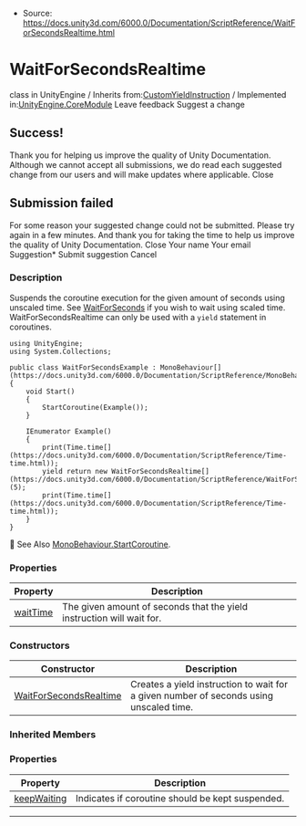 * Source: https://docs.unity3d.com/6000.0/Documentation/ScriptReference/WaitForSecondsRealtime.html

# WaitForSecondsRealtime
class in UnityEngine
/
Inherits from:[CustomYieldInstruction](https://docs.unity3d.com/6000.0/Documentation/ScriptReference/CustomYieldInstruction.html)
/
Implemented in:[UnityEngine.CoreModule](https://docs.unity3d.com/6000.0/Documentation/ScriptReference/UnityEngine.CoreModule.html)
Leave feedback
Suggest a change
## Success!
Thank you for helping us improve the quality of Unity Documentation. Although we cannot accept all submissions, we do read each suggested change from our users and will make updates where applicable.
Close
## Submission failed
For some reason your suggested change could not be submitted. Please <a>try again</a> in a few minutes. And thank you for taking the time to help us improve the quality of Unity Documentation.
Close
Your name Your email Suggestion* Submit suggestion
Cancel
### Description
Suspends the coroutine execution for the given amount of seconds using unscaled time.
See [WaitForSeconds](https://docs.unity3d.com/6000.0/Documentation/ScriptReference/WaitForSeconds.html) if you wish to wait using scaled time.  
WaitForSecondsRealtime can only be used with a `yield` statement in coroutines.
```
using UnityEngine;
using System.Collections;  
  
public class WaitForSecondsExample : MonoBehaviour[](https://docs.unity3d.com/6000.0/Documentation/ScriptReference/MonoBehaviour.html)
{
    void Start()
    {
        StartCoroutine(Example());
    }  
  
    IEnumerator Example()
    {
        print(Time.time[](https://docs.unity3d.com/6000.0/Documentation/ScriptReference/Time-time.html));
        yield return new WaitForSecondsRealtime[](https://docs.unity3d.com/6000.0/Documentation/ScriptReference/WaitForSecondsRealtime.html)(5);
        print(Time.time[](https://docs.unity3d.com/6000.0/Documentation/ScriptReference/Time-time.html));
    }
}

```

See Also [MonoBehaviour.StartCoroutine](https://docs.unity3d.com/6000.0/Documentation/ScriptReference/MonoBehaviour.StartCoroutine.html).
### Properties
Property | Description  
---|---  
[waitTime](https://docs.unity3d.com/6000.0/Documentation/ScriptReference/WaitForSecondsRealtime-waitTime.html) | The given amount of seconds that the yield instruction will wait for.  
### Constructors
Constructor | Description  
---|---  
[WaitForSecondsRealtime](https://docs.unity3d.com/6000.0/Documentation/ScriptReference/WaitForSecondsRealtime-ctor.html) | Creates a yield instruction to wait for a given number of seconds using unscaled time.  
### Inherited Members
### Properties
Property | Description  
---|---  
[keepWaiting](https://docs.unity3d.com/6000.0/Documentation/ScriptReference/CustomYieldInstruction-keepWaiting.html) | Indicates if coroutine should be kept suspended.  
* * *
